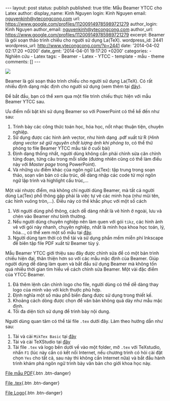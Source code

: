 --- layout: post status: publish published: true title: Mẫu Beamer YTCC
cho Latex author: display\_name: Kinh Nguyen login: Kinh Nguyen email:
nguyenkinh@ytecongcong.com url:
https://www.google.com/profiles/112009149785989721279 author\_login:
Kinh Nguyen author\_email: nguyenkinh@ytecongcong.com author\_url:
https://www.google.com/profiles/112009149785989721279 excerpt: Beamer là
gói soạn thảo trình chiếu cho người sử dụng La(TeX). wordpress\_id: 2441
wordpress\_url: http://www.ytecongcong.com/?p=2441 date: '2014-04-02
02:17:20 +0200' date\_gmt: '2014-04-01 19:17:20 +0200' categories: -
Nghiên cứu - Latex tags: - Beamer - Latex - YTCC - template - mẫu -
theme comments: \[\] ---

![](http://easycom.be/sites/default/files/beamer.jpg)

Beamer là gói soạn thảo trình chiếu cho người sử dụng La(TeX). Có rất
nhiều định dạng mặc định cho người sử dụng (xem thêm tại
[đây](http://deic.uab.es/~iblanes/beamer_gallery/index_by_theme.html)).

Để bắt đầu, bạn có thể xem qua một file trình chiếu thực hiện với mẫu
Beamer YTCC sau.

Ưu điểm nổi bật khi sử dụng Beamer so với PowerPoint có thể kể đến như
sau:

1.  Trình bày các công thức toán học, hóa học, nốt nhạc thuận tiện,
    chuyên nghiệp.
2.  Sử dụng được các hình ảnh vector, như hình dạng .pdf xuất từ R
    (*Hình dạng vector sẽ giữ nguyên chất lượng ảnh khi phóng to*, có
    thể thử phóng to file Beamer YTCC mẫu tải ở cuối bài)
3.  Định dạng thống nhất, người dùng không cần phải chỉnh sửa căn chỉnh
    từng đoạn, từng câu trong mỗi slide (đương nhiên cũng có thể làm
    điều này với *Master page* trong PowerPoint).
4.  Và những ưu điểm khác của ngôn ngữ La(Tex): tập trung trong soạn
    thảo, soạn văn bản có cấu trúc, dễ dàng nhập các code từ mọi ngôn
    ngữ lập trình và highlight cấu trúc,...

Một vài nhược điểm, mà không chỉ người dùng Beamer, mà tất cả người dùng
La(Tex) phổ thông gặp phải là việc tự vẽ các minh họa (như mũi tên, các
hình vuông tròn,...). Điều này có thể khắc phục với một số cách

1.  Với người dùng phổ thông, cách dễ dàng nhất là vẽ hình ở ngoài, lưu
    và chèn vào Beamer như bình thường.
2.  Nếu người dùng chuyên nghiệp nên làm quen với gói `tikz`, các hình
    ảnh vẽ với gói này nhanh, chuyên nghiệp, nhất là minh họa khoa học
    toán, lý, hóa..., có thể xem một số mẫu tại
    [đây](http://www.texample.net/tikz/examples/).
3.  Người dùng tạm thời có thể tải và sử dụng phần mềm miễn phí Inkscape
    để biên tập file PDF xuất từ Beamer tùy ý.

Mẫu Beamer YTCC giới thiệu sau đây được chỉnh sửa để có một bản trình
chiếu hiện đại, thân thiện hơn so với các mẫu mặc định của Beamer. Giúp
người dùng dễ dàng làm quen và bắt đầu sử dụng Beamer mà không tốn quá
nhiều thời gian tìm hiểu về cách chỉnh sửa Beamer. Một vài đặc điểm của
YTCC Beamer.

1.  Đã thêm lệnh căn chỉnh logo cho file, người dùng có thể dễ dàng thay
    logo của mình vào với kích thước phù hợp.
2.  Định nghĩa một số màu phổ biến đang được sử dụng trong thiết kế.
3.  Khoảng cách dòng được chọn để văn bản không quá dày như mẫu
    mặc định.
4.  Tối đa diện tích sử dụng để trình bày nội dung.

Người dùng quan tâm có thể tải file `.tex` dưới đây. Làm theo hướng dẫn
như sau:

1.  Tải và cài `MikTex Basic` tại [đây](http://miktex.org/download)
2.  Tải và cài TeXStudio tại [đây](http://texstudio.sourceforge.net/)
3.  Tải file `.tex` và logo bên dưới về vào một folder, mở `.tex` với
    TeXstudio, nhấn `F1` (lúc này cần có kết nối Internet, nếu chương
    trình có hỏi cài đặt chọn `Yes` cho tất cả, sau này thì không cần
    Internet nữa) và bắt đầu hành trình khám phá ngôn ngữ trình bày văn
    bản cho giới khoa học này.

[File mẫu
PDF](http://stats.ytecongcong.com/doc/YTCC_Beamer_Template.pdf){.btn
.btn-danger}

[File
.tex](http://stats.ytecongcong.com/doc/YTCC_Beamer_Template.tex){.btn
.btn-danger}

[File Logo](https://dl.dropboxusercontent.com/u/29949485/logo.png){.btn
.btn-danger}
